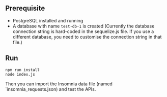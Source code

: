 ## Prerequisite

- PostgreSQL installed and running
- A database with name `test-db-1` is created (Currently the database connection string is hard-coded in the sequelize.js file. If you use a different database, you need to customise the connection string in that file.)

## Run

```
npm run install
node index.js
```

Then you can import the Insomnia data file (named `insomnia_requests.json) and test the APIs.
